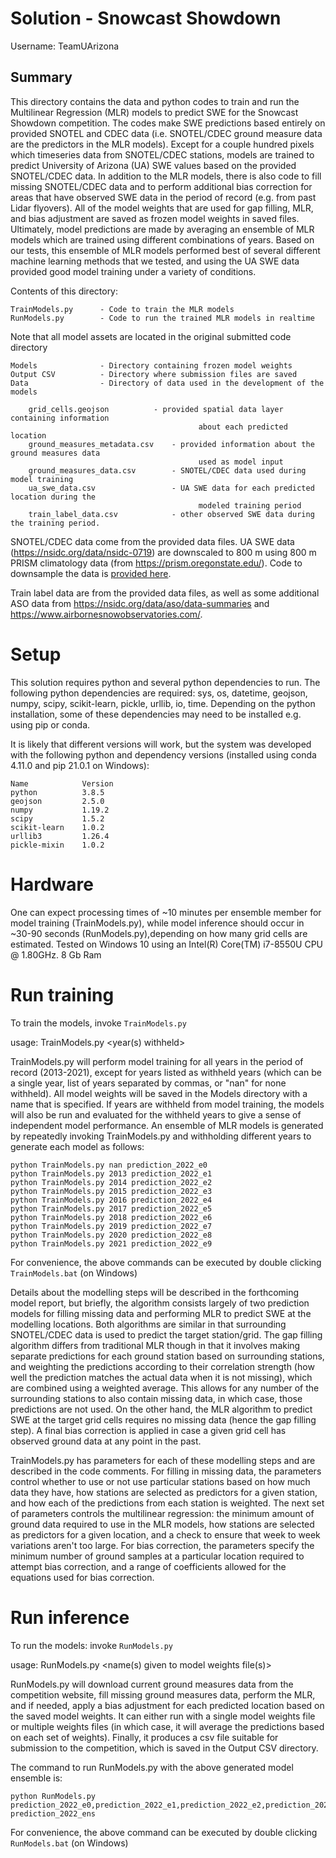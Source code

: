 # Solution - Snowcast Showdown

Username: TeamUArizona

## Summary

This directory contains the data and python codes to train and run the Multilinear Regression (MLR) 
models to predict SWE for the Snowcast Showdown competition.  The codes make SWE predictions 
based entirely on provided SNOTEL and CDEC data (i.e. SNOTEL/CDEC ground measure data are the 
predictors in the MLR models).  Except for a couple hundred pixels which timeseries data from 
SNOTEL/CDEC stations, models are trained to predict University of Arizona (UA) SWE values based on 
the provided SNOTEL/CDEC data.  In addition to the MLR models, there is also code to fill missing 
SNOTEL/CDEC data and to perform additional bias correction for areas that have observed SWE data 
in the period of record (e.g. from past Lidar flyovers).  All of the model weights that are used for 
gap filling, MLR, and bias adjustment are saved as frozen model weights in saved files.  Ultimately, 
model predictions are made by averaging an ensemble of MLR models which are trained using different 
combinations of years.  Based on our tests, this ensemble of MLR models performed best of several 
different machine learning methods that we tested, and using the UA SWE data provided good model 
training under a variety of conditions. 

Contents of this directory:

```
TrainModels.py  	- Code to train the MLR models
RunModels.py   	 	- Code to run the trained MLR models in realtime
```

Note that all model assets are located in the original submitted code directory

```
Models         		- Directory containing frozen model weights 
Output CSV      	- Directory where submission files are saved
Data            	- Directory of data used in the development of the models

    grid_cells.geojson    		- provided spatial data layer containing information  
                                    	  about each predicted location
    ground_measures_metadata.csv 	- provided information about the ground measures data
                                    	  used as model input
    ground_measures_data.csv      	- SNOTEL/CDEC data used during model training
    ua_swe_data.csv              	- UA SWE data for each predicted location during the 
                                    	  modeled training period
    train_label_data.csv          	- other observed SWE data during the training period.  
```

SNOTEL/CDEC data come from the provided data files.  UA SWE data 
(https://nsidc.org/data/nsidc-0719) are downscaled to 800 m using 800 m PRISM climatology data (from 
https://prism.oregonstate.edu/). Code to downsample the data is [provided here](https://github.com/broxtopd/UASWE).

Train label data are from the provided data files, as well as some 
additional ASO data from https://nsidc.org/data/aso/data-summaries and 
https://www.airbornesnowobservatories.com/.

# Setup

This solution requires python and several python dependencies to run.  The following python dependencies 
are required: sys, os, datetime, geojson, numpy, scipy, scikit-learn, pickle, urllib, io, time.  Depending 
on the python installation, some of these dependencies may need to be installed e.g. using pip or conda.  

It is likely that different versions will work, but the system was developed with the following python 
and dependency versions (installed using conda 4.11.0 and pip 21.0.1 on Windows):

```
Name            Version
python          3.8.5
geojson         2.5.0
numpy           1.19.2
scipy           1.5.2
scikit-learn    1.0.2
urllib3         1.26.4
pickle-mixin    1.0.2
```

# Hardware

One can expect processing times of ~10 minutes per ensemble member for model training (TrainModels.py), 
while model inference should occur in ~30-90 seconds (RunModels.py),depending on how many grid cells are 
estimated.  Tested on Windows 10 using an Intel(R) Core(TM) i7-8550U CPU @ 1.80GHz. 8 Gb Ram

# Run training

To train the models, invoke `TrainModels.py`

usage: TrainModels.py <year(s) withheld> <name given to model weights file>

TrainModels.py will perform model training for all years in the period of record (2013-2021), except for 
years listed as withheld years (which can be a single year, list of years separated by commas, or "nan" 
for none withheld).  All model weights will be saved in the Models directory with a name that is 
specified.  If years are withheld from model training, the models will also be run and evaluated for
the withheld years to give a sense of independent model performance.  An ensemble of MLR models is 
generated by repeatedly invoking TrainModels.py and withholding different years to generate each model 
as follows:

```
python TrainModels.py nan prediction_2022_e0
python TrainModels.py 2013 prediction_2022_e1
python TrainModels.py 2014 prediction_2022_e2
python TrainModels.py 2015 prediction_2022_e3
python TrainModels.py 2016 prediction_2022_e4
python TrainModels.py 2017 prediction_2022_e5
python TrainModels.py 2018 prediction_2022_e6
python TrainModels.py 2019 prediction_2022_e7
python TrainModels.py 2020 prediction_2022_e8
python TrainModels.py 2021 prediction_2022_e9
```

For convenience, the above commands can be executed by double clicking `TrainModels.bat` (on Windows)

Details about the modelling steps will be described in the forthcoming model report, but briefly, the 
algorithm consists largely of two prediction models for filling missing data and performing MLR to 
predict SWE at the modelling locations.  Both algorithms are similar in that surrounding SNOTEL/CDEC 
data is used to predict the target station/grid.  The gap filling algorithm differs from traditional MLR 
though in that it involves making separate predictions for each ground station based on surrounding 
stations, and weighting the predictions according to their correlation strength (how well the prediction 
matches the actual data when it is not missing), which are combined using a weighted average. This 
allows for any number of the surrounding stations to also contain missing data, in which case, those 
predictions are not used.  On the other hand, the MLR algorithm to predict SWE at the target grid cells 
requires no missing data (hence the gap filling step).  A final bias correction is applied in case a given 
grid cell has observed ground data at any point in the past.

TrainModels.py has parameters for each of these modelling steps and are described in the code 
comments.  For filling in missing data, the parameters control whether to use or not use particular 
stations based on how much data they have, how stations are selected as predictors for a given station, 
and how each of the predictions from each station is weighted.  The next set of parameters controls the 
multilinear regression: the minimum amount of ground data required to use in the MLR models, how 
stations are selected as predictors for a given location, and a check to ensure that week to week 
variations aren't too large.  For bias correction, the parameters specify the minimum number of ground 
samples at a particular location required to attempt bias correction, and a range of coefficients allowed 
for the equations used for bias correction.

# Run inference

To run the models: invoke `RunModels.py`

usage: RunModels.py <name(s) given to model weights file(s)> <name given to output csv file>

RunModels.py will download current ground measures data from the competition website, fill missing 
ground measures data, perform the MLR, and if needed, apply a bias adjustment for each predicted 
location based on the saved model weights.  It can either run with a single model weights file or multiple
weights files (in which case, it will average the predictions based on each set of weights).  Finally, it 
produces a csv file suitable for submission to the competition, which is saved in the Output CSV 
directory.

The command to run RunModels.py with the above generated model ensemble is:

```
python RunModels.py prediction_2022_e0,prediction_2022_e1,prediction_2022_e2,prediction_2022_e3,prediction_2022_e4,prediction_2022_e5,prediction_2022_e6,prediction_2022_e7,prediction_2022_e8,prediction_2022_e9 prediction_2022_ens
```

For convenience, the above command can be executed by double clicking `RunModels.bat` (on Windows)
